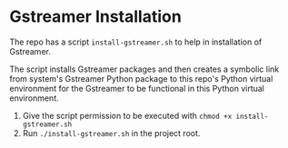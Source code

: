 # Gstreamer Installation
The repo has a script `install-gstreamer.sh` to help in installation of Gstreamer.

The script installs Gstreamer packages and then creates a symbolic link from system's Gstreamer Python package to this repo's Python virtual environment for the Gstreamer to be functional in this Python virtual environment.

1. Give the script permission to be executed with `chmod +x install-gstreamer.sh`
2. Run `./install-gstreamer.sh` in the project root.


